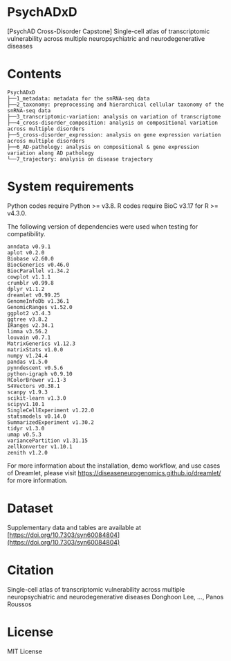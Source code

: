 # PsychADxD
[PsychAD Cross-Disorder Capstone] Single-cell atlas of transcriptomic vulnerability across multiple neuropsychiatric and neurodegenerative diseases

# Contents
```
PsychADxD
├──1_metadata: metadata for the snRNA-seq data
├──2_taxonomy: preprocessing and hierarchical cellular taxonomy of the snRNA-seq data
├──3_transcriptomic-variation: analysis on variation of transcriptome
├──4_cross-disorder_composition: analysis on compositional variation across multiple disorders
├──5_cross-disorder_expression: analysis on gene expression variation across multiple disorders
├──6_AD-pathology: analysis on compositional & gene expression variation along AD pathology
└──7_trajectory: analysis on disease trajectory
```

# System requirements
Python codes require Python >= v3.8. R codes require BioC v3.17 for R >= v4.3.0.

The following version of dependencies were used when testing for compatibility.
```
anndata v0.9.1
aplot v0.2.0
Biobase v2.60.0
BiocGenerics v0.46.0
BiocParallel v1.34.2
cowplot v1.1.1
crumblr v0.99.8
dplyr v1.1.2
dreamlet v0.99.25
GenomeInfoDb v1.36.1
GenomicRanges v1.52.0
ggplot2 v3.4.3
ggtree v3.8.2
IRanges v2.34.1
limma v3.56.2
louvain v0.7.1
MatrixGenerics v1.12.3
matrixStats v1.0.0
numpy v1.24.4
pandas v1.5.0
pynndescent v0.5.6
python-igraph v0.9.10
RColorBrewer v1.1-3
S4Vectors v0.38.1
scanpy v1.9.3
scikit-learn v1.3.0
scipyv1.10.1
SingleCellExperiment v1.22.0
statsmodels v0.14.0
SummarizedExperiment v1.30.2
tidyr v1.3.0
umap v0.5.3
variancePartition v1.31.15
zellkonverter v1.10.1
zenith v1.2.0
```
For more information about the installation, demo workflow, and use cases of Dreamlet, please visit https://diseaseneurogenomics.github.io/dreamlet/ for more information.

# Dataset
Supplementary data and tables are available at [https://doi.org/10.7303/syn60084804](https://doi.org/10.7303/syn60084804)

# Citation
Single-cell atlas of transcriptomic vulnerability across multiple neuropsychiatric and neurodegenerative diseases
Donghoon Lee, ..., Panos Roussos

# License
MIT License
